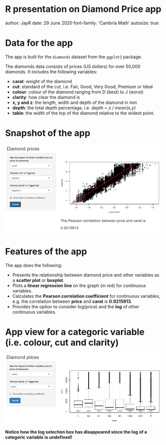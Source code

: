 R presentation on Diamond Price app
========================================================
author: JayR
date: 29 June 2020
font-family: 'Cambria Math'
autosize: true

<style>
.reveal .slides section .slideContent ul li{
    font-size: 30pt;
    color: black;
}
</style>

<style>
.reveal .slides{
    width: 90% !important;
}
</style>

Data for the app
========================================================

The app is built for the `diamonds` dataset from the `ggplot2` package.

The diamonds data consists of prices (US dollars) for over 50,000 diamonds. It includes the following variables:
- **carat**: weight of the diamond
- **cut**: standard of the cut, i.e. Fair, Good, Very Good, Premium or Ideal
- **colour**: colour of the diamond ranging from D (best) to J (worst)
- **clarity**: how clear the diamond is
- **x, y and z**: the length, width and depth of the diamond in mm
- **depth**: the total depth percentage, i.e. *depth = z / mean(x,y)*
- **table**: the width of the top of the diamond relative to the widest point.

Snapshot of the app
========================================================



![](Rshinyapp.PNG)

Features of the app
========================================================



The app does the following:
- Presents the relationship between diamond price and other variables as a **scatter plot** or **boxplot**.
- Plots a **linear regression line** on the graph (in red) for continuous variables.
- Calculates the **Pearson correlation coefficient** for continuous variables, e.g. the correlation between **price** and **carat** is **0.9215913**.
- Provides the option to consider log(price) and the **log** of other continuous variables.

App view for a categoric variable (i.e. colour, cut and clarity)
========================================================

![](Rshinyapp2.PNG)

**Notice how the log selection box has disappeared since the log of a categoric variable is undefined!**
